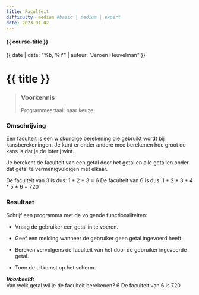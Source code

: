 ```yaml
---
title: Faculteit
difficulty: medium #basic | medium | expert
date: 2023-01-02
---
```


#### {{ course-title }}
{{ date | date: "%b, %Y" | auteur: "Jeroen Heuvelman" }}


# {{ title }}

> ### Voorkennis
> Programmeertaal: naar keuze

### Omschrijving
Een faculteit is een wiskundige berekening die gebruikt wordt bij
kansberekeningen. Je kunt er onder andere mee berekenen hoe groot de
kans is dat je de loterij wint.

Je berekent de faculteit van een getal door het getal en alle getallen
onder dat getal te vermenigvuldigen met elkaar.

De faculteit van 3 is dus: 1 \* 2 \* 3 = 6 De faculteit van 6 is dus: 1
\* 2 \* 3 \* 4 \* 5 \* 6 = 720

### Resultaat
Schrijf een programma met de volgende functionaliteiten:

- Vraag de gebruiker een getal in te voeren.

- Geef een melding wanneer de gebruiker geen getal ingevoerd heeft.

- Bereken vervolgens de faculteit van het door de gebruiker ingevoerde
  getal.

- Toon de uitkomst op het scherm.

***Voorbeeld:***  
Van welk getal wil je de faculteit berekenen? 6 De faculteit van 6 is
720
